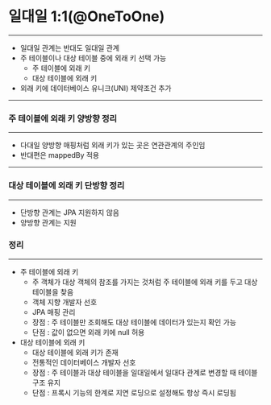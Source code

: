 # 일대일 1:1(@OneToOne)
***
* 일대일 관계는 반대도 일대일 관계
* 주 테이블이나 대상 테이블 중에 외래 키 선택 가능
  * 주 테이블에 외래 키
  * 대상 테이블에 외래 키
* 외래 키에 데이터베이스 유니크(UNI) 제약조건 추가
***
### 주 테이블에 외래 키 양방향 정리
***
* 다대일 양방향 매핑처럼 외래 키가 있는 곳은 연관관계의 주인임
* 반대편은 mappedBy 적용
***
### 대상 테이블에 외래 키 단방향 정리
***
* 단방향 관계는 JPA 지원하지 않음
* 양방향 관계는 지원

### 정리
***
* 주 테이블에 외래 키
  * 주 객체가 대상 객체의 참조를 가지는 것처럼 주 테이블에 외래 키를 두고 대상 테이블을 찾음
  * 객체 지향 개발자 선호
  * JPA 매핑 관리
  * 장점 : 주 테이블만 조회해도 대상 테이블에 데이터가 있는지 확인 가능
  * 단점 : 값이 없으면 외래 키에 null 허용
* 대상 테이블에 외래 키
  * 대상 테이블에 외래 키가 존재
  * 전통적인 데이터베이스 개발자 선호
  * 장점 : 주 테이블과 대상 테이블을 일대일에서 일대다 관계로 변경할 때 테이블 구조 유지
  * 단점 : 프록시 기능의 한계로 지연 로딩으로 설정해도 항상 즉시 로딩됨